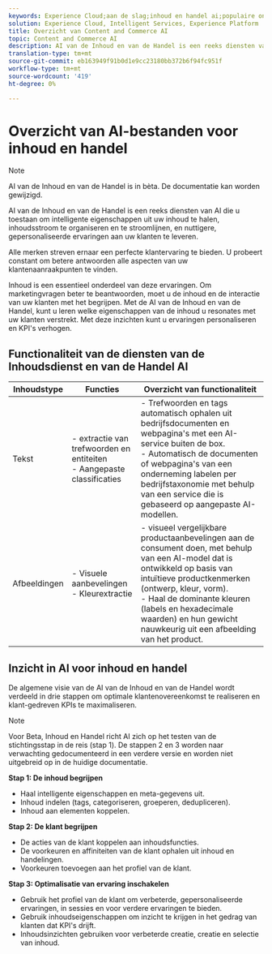 ```yaml
---
keywords: Experience Cloud;aan de slag;inhoud en handel ai;populaire onderwerpen;Intelligente services;ccai
solution: Experience Cloud, Intelligent Services, Experience Platform
title: Overzicht van Content and Commerce AI
topic: Content and Commerce AI
description: AI van de Inhoud en van de Handel is een reeks diensten van AI die u toestaat om intelligente eigenschappen uit uw inhoud te halen, inhoudsstroom te organiseren, te stroomlijnen, en nuttigere, gepersonaliseerde ervaringen aan uw klanten te leveren.
translation-type: tm+mt
source-git-commit: eb163949f91b0d1e9cc23180bb372b6f94fc951f
workflow-type: tm+mt
source-wordcount: '419'
ht-degree: 0%

---
```



# Overzicht van AI-bestanden voor inhoud en handel

>[!NOTE]
>
>AI van de Inhoud en van de Handel is in bèta. De documentatie kan worden gewijzigd.

AI van de Inhoud en van de Handel is een reeks diensten van AI die u toestaan om intelligente eigenschappen uit uw inhoud te halen, inhoudsstroom te organiseren en te stroomlijnen, en nuttigere, gepersonaliseerde ervaringen aan uw klanten te leveren.

Alle merken streven ernaar een perfecte klantervaring te bieden. U probeert constant om betere antwoorden alle aspecten van uw klantenaanraakpunten te vinden.

Inhoud is een essentieel onderdeel van deze ervaringen. Om marketingvragen beter te beantwoorden, moet u de inhoud en de interactie van uw klanten met het begrijpen. Met de AI van de Inhoud en van de Handel, kunt u leren welke eigenschappen van de inhoud u resonates met uw klanten verstrekt. Met deze inzichten kunt u ervaringen personaliseren en KPI&#39;s verhogen.

## Functionaliteit van de diensten van de Inhoudsdienst en van de Handel AI

| Inhoudstype | Functies | Overzicht van functionaliteit |
| --- | --- | --- |
| Tekst | - extractie van trefwoorden en entiteiten <br> - Aangepaste classificaties | - Trefwoorden en tags automatisch ophalen uit bedrijfsdocumenten en webpagina&#39;s met een AI-service buiten de box. <br> - Automatisch de documenten of webpagina&#39;s van een onderneming labelen per bedrijfstaxonomie met behulp van een service die is gebaseerd op aangepaste AI-modellen. |
| Afbeeldingen | - Visuele aanbevelingen <br> - Kleurextractie | - visueel vergelijkbare productaanbevelingen aan de consument doen, met behulp van een AI-model dat is ontwikkeld op basis van intuïtieve productkenmerken (ontwerp, kleur, vorm). <br> - Haal de dominante kleuren (labels en hexadecimale waarden) en hun gewicht nauwkeurig uit een afbeelding van het product. |

## Inzicht in AI voor inhoud en handel

De algemene visie van de AI van de Inhoud en van de Handel wordt verdeeld in drie stappen om optimale klantenovereenkomst te realiseren en klant-gedreven KPIs te maximaliseren.

>[!NOTE]
>
>Voor Beta, Inhoud en Handel richt AI zich op het testen van de stichtingsstap in de reis (stap 1). De stappen 2 en 3 worden naar verwachting gedocumenteerd in een verdere versie en worden niet uitgebreid op in de huidige documentatie.

**Stap 1: De inhoud begrijpen**
- Haal intelligente eigenschappen en meta-gegevens uit.
- Inhoud indelen (tags, categoriseren, groeperen, dedupliceren).
- Inhoud aan elementen koppelen.

**Stap 2: De klant begrijpen**
- De acties van de klant koppelen aan inhoudsfuncties.
- De voorkeuren en affiniteiten van de klant ophalen uit inhoud en handelingen.
- Voorkeuren toevoegen aan het profiel van de klant.

**Stap 3: Optimalisatie van ervaring inschakelen**
- Gebruik het profiel van de klant om verbeterde, gepersonaliseerde ervaringen, in sessies en voor verdere ervaringen te bieden.
- Gebruik inhoudseigenschappen om inzicht te krijgen in het gedrag van klanten dat KPI&#39;s drijft.
- Inhoudsinzichten gebruiken voor verbeterde creatie, creatie en selectie van inhoud.

